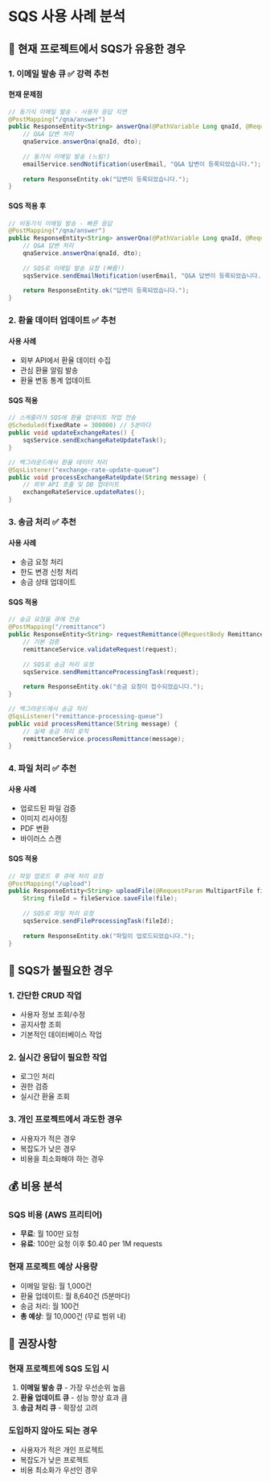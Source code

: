 # SQS 사용 사례 분석

## 🎯 현재 프로젝트에서 SQS가 유용한 경우

### 1. 이메일 발송 큐 ✅ **강력 추천**

#### 현재 문제점
```java
// 동기식 이메일 발송 - 사용자 응답 지연
@PostMapping("/qna/answer")
public ResponseEntity<String> answerQna(@PathVariable Long qnaId, @RequestBody AnswerDto dto) {
    // Q&A 답변 처리
    qnaService.answerQna(qnaId, dto);
    
    // 동기식 이메일 발송 (느림!)
    emailService.sendNotification(userEmail, "Q&A 답변이 등록되었습니다.");
    
    return ResponseEntity.ok("답변이 등록되었습니다.");
}
```

#### SQS 적용 후
```java
// 비동기식 이메일 발송 - 빠른 응답
@PostMapping("/qna/answer")
public ResponseEntity<String> answerQna(@PathVariable Long qnaId, @RequestBody AnswerDto dto) {
    // Q&A 답변 처리
    qnaService.answerQna(qnaId, dto);
    
    // SQS로 이메일 발송 요청 (빠름!)
    sqsService.sendEmailNotification(userEmail, "Q&A 답변이 등록되었습니다.");
    
    return ResponseEntity.ok("답변이 등록되었습니다.");
}
```

### 2. 환율 데이터 업데이트 ✅ **추천**

#### 사용 사례
- 외부 API에서 환율 데이터 수집
- 관심 환율 알림 발송
- 환율 변동 통계 업데이트

#### SQS 적용
```java
// 스케줄러가 SQS에 환율 업데이트 작업 전송
@Scheduled(fixedRate = 300000) // 5분마다
public void updateExchangeRates() {
    sqsService.sendExchangeRateUpdateTask();
}

// 백그라운드에서 환율 데이터 처리
@SqsListener("exchange-rate-update-queue")
public void processExchangeRateUpdate(String message) {
    // 외부 API 호출 및 DB 업데이트
    exchangeRateService.updateRates();
}
```

### 3. 송금 처리 ✅ **추천**

#### 사용 사례
- 송금 요청 처리
- 한도 변경 신청 처리
- 송금 상태 업데이트

#### SQS 적용
```java
// 송금 요청을 큐에 전송
@PostMapping("/remittance")
public ResponseEntity<String> requestRemittance(@RequestBody RemittanceRequest request) {
    // 기본 검증
    remittanceService.validateRequest(request);
    
    // SQS로 송금 처리 요청
    sqsService.sendRemittanceProcessingTask(request);
    
    return ResponseEntity.ok("송금 요청이 접수되었습니다.");
}

// 백그라운드에서 송금 처리
@SqsListener("remittance-processing-queue")
public void processRemittance(String message) {
    // 실제 송금 처리 로직
    remittanceService.processRemittance(message);
}
```

### 4. 파일 처리 ✅ **추천**

#### 사용 사례
- 업로드된 파일 검증
- 이미지 리사이징
- PDF 변환
- 바이러스 스캔

#### SQS 적용
```java
// 파일 업로드 후 큐에 처리 요청
@PostMapping("/upload")
public ResponseEntity<String> uploadFile(@RequestParam MultipartFile file) {
    String fileId = fileService.saveFile(file);
    
    // SQS로 파일 처리 요청
    sqsService.sendFileProcessingTask(fileId);
    
    return ResponseEntity.ok("파일이 업로드되었습니다.");
}
```

## 🚫 SQS가 불필요한 경우

### 1. 간단한 CRUD 작업
- 사용자 정보 조회/수정
- 공지사항 조회
- 기본적인 데이터베이스 작업

### 2. 실시간 응답이 필요한 작업
- 로그인 처리
- 권한 검증
- 실시간 환율 조회

### 3. 개인 프로젝트에서 과도한 경우
- 사용자가 적은 경우
- 복잡도가 낮은 경우
- 비용을 최소화해야 하는 경우

## 💰 비용 분석

### SQS 비용 (AWS 프리티어)
- **무료**: 월 100만 요청
- **유료**: 100만 요청 이후 $0.40 per 1M requests

### 현재 프로젝트 예상 사용량
- 이메일 알림: 월 1,000건
- 환율 업데이트: 월 8,640건 (5분마다)
- 송금 처리: 월 100건
- **총 예상**: 월 10,000건 (무료 범위 내)

## 🎯 권장사항

### 현재 프로젝트에 SQS 도입 시
1. **이메일 발송 큐** - 가장 우선순위 높음
2. **환율 업데이트 큐** - 성능 향상 효과 큼
3. **송금 처리 큐** - 확장성 고려

### 도입하지 않아도 되는 경우
- 사용자가 적은 개인 프로젝트
- 복잡도가 낮은 프로젝트
- 비용 최소화가 우선인 경우

